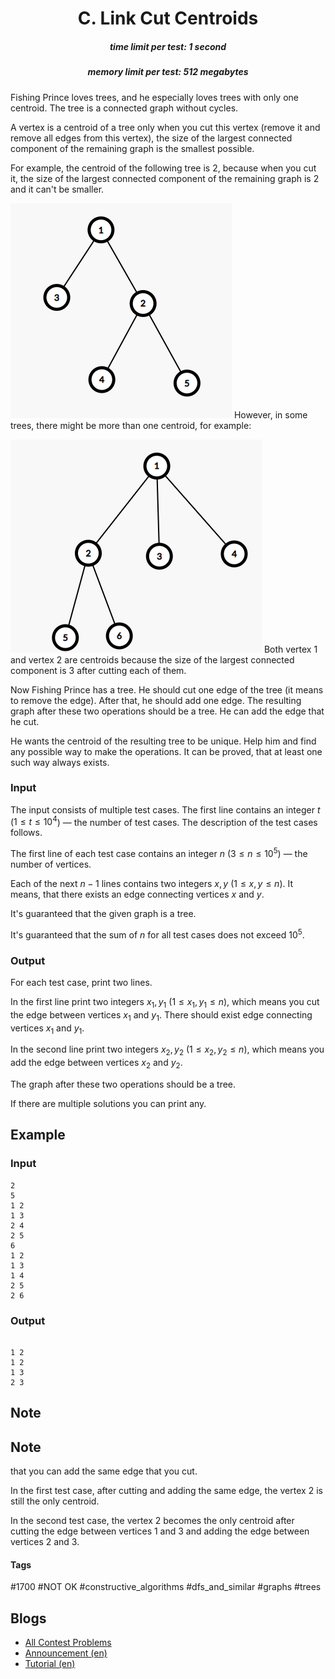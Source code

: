 <h1 style='text-align: center;'> C. Link Cut Centroids</h1>

<h5 style='text-align: center;'>time limit per test: 1 second</h5>
<h5 style='text-align: center;'>memory limit per test: 512 megabytes</h5>

Fishing Prince loves trees, and he especially loves trees with only one centroid. The tree is a connected graph without cycles.

A vertex is a centroid of a tree only when you cut this vertex (remove it and remove all edges from this vertex), the size of the largest connected component of the remaining graph is the smallest possible.

For example, the centroid of the following tree is $2$, because when you cut it, the size of the largest connected component of the remaining graph is $2$ and it can't be smaller.

 ![](images/5ad0d25c08ce9984ee6feb1955ddb2562dc91b7e.png) However, in some trees, there might be more than one centroid, for example:

 ![](images/2d2d588643dde1aa8f6787434a88245bea97d5c7.png) Both vertex $1$ and vertex $2$ are centroids because the size of the largest connected component is $3$ after cutting each of them.

Now Fishing Prince has a tree. He should cut one edge of the tree (it means to remove the edge). After that, he should add one edge. The resulting graph after these two operations should be a tree. He can add the edge that he cut.

He wants the centroid of the resulting tree to be unique. Help him and find any possible way to make the operations. It can be proved, that at least one such way always exists.

### Input

The input consists of multiple test cases. The first line contains an integer $t$ ($1\leq t\leq 10^4$) — the number of test cases. The description of the test cases follows.

The first line of each test case contains an integer $n$ ($3\leq n\leq 10^5$) — the number of vertices.

Each of the next $n-1$ lines contains two integers $x, y$ ($1\leq x,y\leq n$). It means, that there exists an edge connecting vertices $x$ and $y$.

It's guaranteed that the given graph is a tree.

It's guaranteed that the sum of $n$ for all test cases does not exceed $10^5$.

### Output

For each test case, print two lines.

In the first line print two integers $x_1, y_1$ ($1 \leq x_1, y_1 \leq n$), which means you cut the edge between vertices $x_1$ and $y_1$. There should exist edge connecting vertices $x_1$ and $y_1$.

In the second line print two integers $x_2, y_2$ ($1 \leq x_2, y_2 \leq n$), which means you add the edge between vertices $x_2$ and $y_2$.

The graph after these two operations should be a tree.

If there are multiple solutions you can print any.

## Example

### Input


```text
2
5
1 2
1 3
2 4
2 5
6
1 2
1 3
1 4
2 5
2 6
```
### Output


```text

1 2
1 2
1 3
2 3
```
## Note

## Note

 that you can add the same edge that you cut.

In the first test case, after cutting and adding the same edge, the vertex $2$ is still the only centroid.

In the second test case, the vertex $2$ becomes the only centroid after cutting the edge between vertices $1$ and $3$ and adding the edge between vertices $2$ and $3$.



#### Tags 

#1700 #NOT OK #constructive_algorithms #dfs_and_similar #graphs #trees 

## Blogs
- [All Contest Problems](../Codeforces_Round_670_(Div._2).md)
- [Announcement (en)](../blogs/Announcement_(en).md)
- [Tutorial (en)](../blogs/Tutorial_(en).md)
